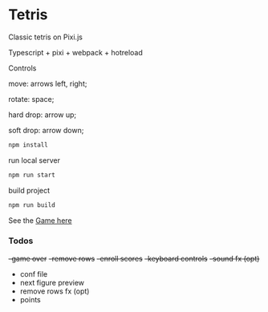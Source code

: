 # Tetris

Classic tetris on Pixi.js

Typescript + pixi + webpack + hotreload

Controls

move: arrows left, right;

rotate: space;

hard drop: arrow up;

soft drop: arrow down;


```sh
npm install
```
run local server
```sh
npm run start
```
build project
```sh
npm run build
```

See the [Game here](http://smival.com/tetris)


### Todos
~~-game over~~
~~-remove rows~~
~~-enroll scores~~
~~-keyboard controls~~
~~-sound fx (opt)~~
- conf file
- next figure preview
- remove rows fx (opt)
- points